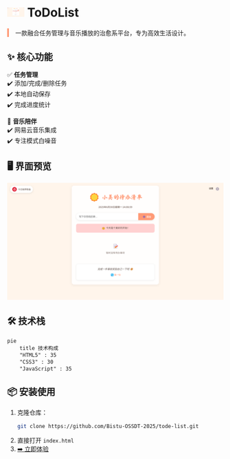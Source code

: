 # <img src="screenshot.jpg" width="40"> ToDoList

<div style="border-left: 4px solid #FF9A76; padding-left: 15px; margin: 20px 0;">
一款融合任务管理与音乐播放的治愈系平台，专为高效生活设计。
</div>

## ✨ 核心功能
✅ **任务管理**  
✔️ 添加/完成/删除任务  
✔️ 本地自动保存  
✔️ 完成进度统计  

🎵 **音乐陪伴**  
✔️ 网易云音乐集成  
✔️ 专注模式白噪音  

## 🖥️ 界面预览
![首页](screenshot.jpg)  

## 🛠️ 技术栈
```mermaid
pie
    title 技术构成
    "HTML5" : 35
    "CSS3" : 30
    "JavaScript" : 35
```

## 📦 安装使用
1. 克隆仓库：
   ```bash
   git clone https://github.com/Bistu-OSSDT-2025/tode-list.git
   ```
2. 直接打开 `index.html`
3. [➡️ 立即体验](https://Bistu-OSSDT-2025.github.io/tode-list/) 
